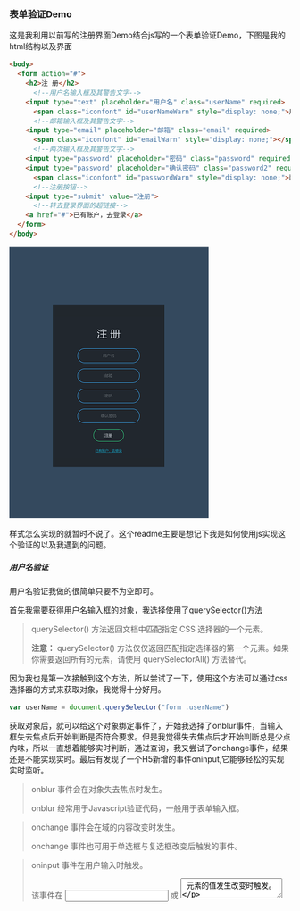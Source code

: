 ### 表单验证Demo

这是我利用以前写的注册界面Demo结合js写的一个表单验证Demo，下图是我的html结构以及界面

```html
<body>
  <form action="#">
    <h2>注 册</h2>
      <!--用户名输入框及其警告文字-->
    <input type="text" placeholder="用户名" class="userName" required>
      <span class="iconfont" id="userNameWarn" style="display: none;">用户名不能为空</span>
      <!--邮箱输入框及其警告文字-->
    <input type="email" placeholder="邮箱" class="email" required>
      <span class="iconfont" id="emailWarn" style="display: none;"></span>
      <!--两次输入框及其警告文字-->
    <input type="password" placeholder="密码" class="password" required>
    <input type="password" placeholder="确认密码" class="password2" required>
      <span class="iconfont" id="passwordWarn" style="display: none;">两次密码不一致</span>
      <!--注册按钮-->
    <input type="submit" value="注册">
      <!--转去登录界面的超链接-->
    <a href="#">已有账户，去登录</a>
  </form>
</body>
```

![最终效果图](.\images\最终效果图.png)

样式怎么实现的就暂时不说了。这个readme主要是想记下我是如何使用js实现这个验证的以及我遇到的问题。

##### 用户名验证

用户名验证我做的很简单只要不为空即可。

首先我需要获得用户名输入框的对象，我选择使用了querySelector()方法

> querySelector() 方法返回文档中匹配指定 CSS 选择器的一个元素。
>
> **注意：** querySelector() 方法仅仅返回匹配指定选择器的第一个元素。如果你需要返回所有的元素，请使用 querySelectorAll() 方法替代。

因为我也是第一次接触到这个方法，所以尝试了一下，使用这个方法可以通过css选择器的方式来获取对象，我觉得十分好用。

```javascript
var userName = document.querySelector("form .userName")
```

获取对象后，就可以给这个对象绑定事件了，开始我选择了onblur事件，当输入框失去焦点后开始判断是否符合要求。但是我觉得失去焦点后才开始判断总是少点内味，所以一直想着能够实时判断，通过查询，我又尝试了onchange事件，结果还是不能实现实时。最后有发现了一个H5新增的事件oninput,它能够轻松的实现实时监听。

> onblur 事件会在对象失去焦点时发生。
>
> onblur 经常用于Javascript验证代码，一般用于表单输入框。

> onchange 事件会在域的内容改变时发生。
>
> onchange 事件也可用于单选框与复选框改变后触发的事件。

> oninput 事件在用户输入时触发。
>
> 该事件在 <input> 或 <textarea> 元素的值发生改变时触发。
>
> **提示：** 该事件类似于 onchange 事件。不同之处在于 oninput 事件在元素值发生变化是立即触发， onchange 在元素失去焦点时触发。另外一点不同是 onchange 事件也可以作用于 <keygen> 和 <select> 元素。



```javascript
//在userName输入框中的值有变化时即触发判断
userName.oninput = function(){
    if( userName.value == ""){
        userNameWarn.className += " warnText iconduicuo";
        userNameWarn.style.display = "";
        userNameWarn.innerHTML = "用户名不能为空"
    }else{
        userNameWarn.className = "iconfont";
        userNameWarn.style.display = "none";
    }
}
```

##### 邮箱验证

邮箱验证其实才是写这次demo的主要目的，为了练习正则表达式的使用。

```javascript
var email = document.querySelector("form .email")
```



```javascript
 /*
        * 监测邮箱格式是否正确
        * 使用正则表达式
        * 
        * 电子邮件：
        *   adc123             .xxx                          @     aaa            .com             .cn
        *   任意字母数字下划线   .任意字母数字下划线(可有可无)   @     任意字母数字    .任意字母(2-5位)  .任意字母(2-5位)（可有可无）
        *   \w{3,}             (\.\w+)*                      @     [A-z0-9]+       (\.[A-z]{2,5}){1,2} 
        */
        var emailWarn = document.getElementById("emailWarn")
        // console.log(emailWarn)
        var emailReg = /^\w{3,}(\.\w+)*@[A-z0-9]+(\.[A-z]{2,5}){1,2}$/
        
        // email.pattern = emailReg;

        //在userName输入框中的值有变化时即触发判断
        email.oninput = function(){
          emailWarn.className += " warnText iconduicuo";
          emailWarn.style.display = "";
          if( email.value == ""){
            emailWarn.innerHTML = "邮件不能为空！"
          }else if(!emailReg.test(email.value)){
            emailWarn.innerHTML = "邮件格式不正确"
          }else{
            emailWarn.className = "iconfont";
            emailWarn.style.display = "none";
          }
        }
```

这里还有一个问题，就是input元素有一个pattern属性

> pattern 属性规定用于验证输入字段的模式。

一开始我在完成正则表达式之后，我想着既然是用来验证输入字段的模式，就顺手将这个属性的值设为了我刚得的正则，后来我在email的值已经通过了正则验证的情况下点击了注册按钮，却出现了错误，提示"请与所请求的格式保持一致"，这个问题我到现在还是有点想不明白。

![格式错误提示](.\images\格式错误.png)

##### 两次密码一致验证

这个逻辑我觉得很简单，就不说了。

```javascript
 var password = document.querySelector("form .password")
 var password2 = document.querySelector("form .password2")
```



```javascript
//判断两次密码是否一致
        var passwordWarn = document.getElementById("passwordWarn");

        function passwordSame(){
          if(!(password.value == password2.value)){
            passwordWarn.className += " warnText iconduicuo";
            passwordWarn.style.display = "";
            passwordWarn.innerHTML = "两次密码不一致"
          }else{
            passwordWarn.className = "iconfont";
            passwordWarn.style.display = "none";
          }
        }
        
        password.oninput = passwordSame;
        password2.oninput = passwordSame;
```

##### 最后

除了上面说的，这次Demo我还练习使用了iconfont字体图标来实现警告提示图标，以及通过js修改html元素的class和内联样式来实现警告文字的显示或者隐藏，这里面还存在这一个bug，就是若是连续不符合规则时，那html元素的class会一直添加，即使该class已经存在，虽然这对页面的显示效果没有什么影响。但在性能方面来说却是有影响的。还是要想办法解决这个问题。

对，其实完成之后我还了解到了一个H5新增的表单事件oninvalid以及setCustomValidity属性

> oninvalid      当元素无效时运行的脚本。

通过oninvalid和setCustomValidity，就可以不用自己写提示消息的结构了，通过设置setCustomValidity就可以直接设置你想提示给用户的信息。